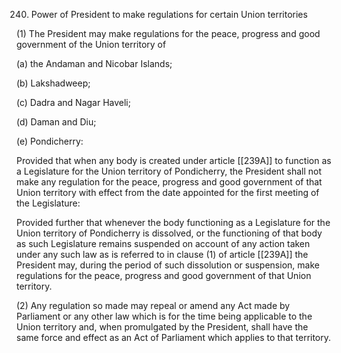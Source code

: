 240. Power of President to make regulations for certain Union territories

(1) The President may make regulations for the peace, progress and good government of the Union territory of

(a) the Andaman and Nicobar Islands;

(b) Lakshadweep;

(c) Dadra and Nagar Haveli;

(d) Daman and Diu;

(e) Pondicherry:

Provided that when any body is created under article [[239A]] to function as a Legislature for the Union territory of Pondicherry, the President shall not make any regulation for the peace, progress and good government of that Union territory with effect from the date appointed for the first meeting of the Legislature:

Provided further that whenever the body functioning as a Legislature for the Union territory of Pondicherry is dissolved, or the functioning of that body as such Legislature remains suspended on account of any action taken under any such law as is referred to in clause (1) of article [[239A]]  the President may, during the period of such dissolution or suspension, make regulations for the peace, progress and good government of that Union territory.

(2) Any regulation so made may repeal or amend any Act made by Parliament or any other law which is for the time being applicable to the Union territory and, when promulgated by the President, shall have the same force and effect as an Act of Parliament which applies to that territory.


